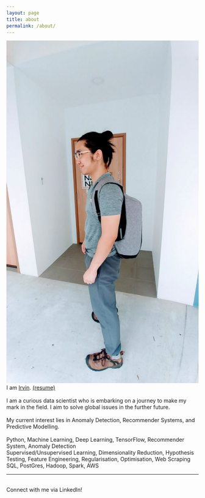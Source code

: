 ```yaml
---
layout: page
title: about
permalink: /about/
---
```


<img class="col one right" src="/img/prof_pic.jpg">

<br/>
I am <a href="http://linkedin.com/in/irvintmd" target="blank">Irvin</a>. <a href="http://irvintmd.github.io/IrvinTanMD_resume.pdf">(resume)</a><br>
<br>
I am a curious data scientist who is embarking on a journey to make my mark in the field. I aim to solve global issues in the further future. <br>
<br>
My current interest lies in Anomaly Detection, Recommender Systems, and Predictive Modelling. <br>
<br>
Python, Machine Learning, Deep Learning, TensorFlow, Recommender System, Anomaly Detection<br>
Supervised/Unsupervised Learning, Dimensionality Reduction, Hypothesis Testing, Feature 
Engineering, Regularisation, Optimisation, Web Scraping<br>
SQL, PostGres, Hadoop, Spark, AWS


<br/>
<hr/>
<br/>
<span class="contacticon center">
	<a href="mailto:irvin_e@hotmail.com"><i class="fa fa-envelope-square"></i></a>
	<a href="https://github.com/irvintmd" target="_blank"><i class="fa fa-github-square"></i></a>
	<a href="https://www.linkedin.com/in/irvintmd" target="_blank"><i class="fa fa-linkedin-square"></i></a>
	<a href="https://www.kaggle.com/irvintmd" title="Kaggle" target="_blank"><i class="fa fa-meh-o"></i></a>
	<!-- <a href="http://tumblr.com" target="_blank"><i class="fa fa-tumblr-square"></i></a>
	<a href="https://twitter.com" target="_blank"><i class="fa fa-twitter-square"></i></a> -->
</span>

<div class="col three caption">
	Connect with me via LinkedIn!
</div>

